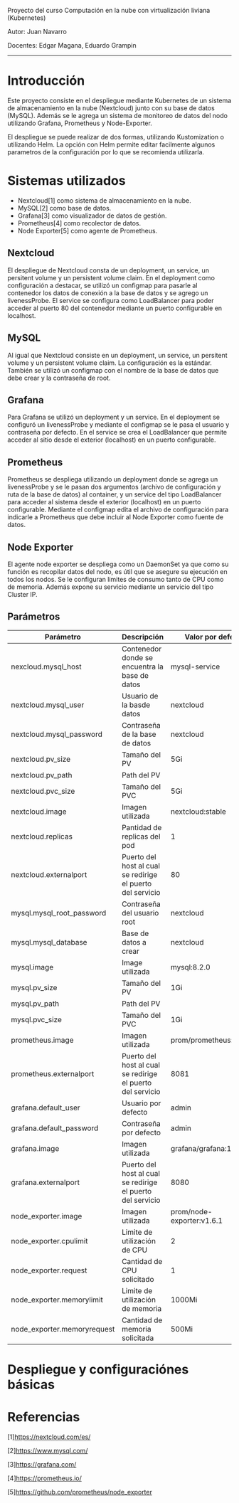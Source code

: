 Proyecto del curso Computación en la nube con virtualización liviana (Kubernetes)

Autor: Juan Navarro

Docentes: Edgar Magana, Eduardo Grampin

---

# Introducción
Este proyecto consiste en el despliegue mediante Kubernetes de un sistema de almacenamiento en la nube (Nextcloud) junto con su base de datos (MySQL). Además se le agrega un sistema de monitoreo de datos del nodo utilizando Grafana, Prometheus y Node-Exporter.

El despliegue se puede realizar de dos formas, utilizando Kustomization o utilizando Helm. La opción con Helm permite editar facilmente algunos parametros de la configuración por lo que se recomienda utilizarla.

# Sistemas utilizados

- Nextcloud[1] como sistema de almacenamiento en la nube.
- MySQL[2] como base de datos.
- Grafana[3] como visualizador de datos de gestión.
- Prometheus[4] como recolector de datos.
- Node Exporter[5] como agente de Prometheus.

## Nextcloud

El despliegue de Nextcloud consta de un deployment, un service, un persitent volume y un persistent volume claim. En el deployment como configuración a destacar, se utilizó un configmap para pasarle al contenedor los datos de conexión a la base de datos y se agrego un livenessProbe. El service se configura como LoadBalancer para poder acceder al puerto 80 del contenedor mediante un puerto configurable en localhost.

## MySQL

Al igual que Nextcloud consiste en un deployment, un service, un persitent volume y un persistent volume claim. La configuración es la estándar. También se utilizó un configmap con el nombre de la base de datos que debe crear y la contraseña de root.

## Grafana

Para Grafana se utilizó un deployment y un service. En el deployment se configuró un livenessProbe y mediante el configmap se le pasa el usuario y contraseña por defecto. En el service se crea el LoadBalancer que permite acceder al sitio desde el exterior (localhost) en un puerto configurable.

## Prometheus

Prometheus se despliega utilizando un deployment donde se agrega un livenessProbe y se le pasan dos argumentos (archivo de configuración y ruta de la base de datos) al container, y un service del tipo LoadBalancer para acceder al sistema desde el exterior (localhost) en un puerto configurable. Mediante el configmap edita el archivo de configuración para indicarle a Prometheus que debe incluir al Node Exporter como fuente de datos.

## Node Exporter

El agente node exporter se despliega como un DaemonSet ya que como su función es recopilar datos del nodo, es útil que se asegure su ejecución en todos los nodos. Se le configuran limites de consumo tanto de CPU como de memoria. Además expone su servicio mediante un servicio del tipo Cluster IP.

## Parámetros

| Parámetro                   | Descripción                                                | Valor por defecto         |
|-----------------------------|------------------------------------------------------------|---------------------------|
| nexcloud.mysql_host         | Contenedor donde se encuentra la base de datos             | mysql-service             |
| nextcloud.mysql_user        | Usuario de la basde datos                                  | nextcloud                 |
| nextcloud.mysql_password    | Contraseña de la base de datos                             | nextcloud                 |
| nextcloud.pv_size           | Tamaño del PV                                              | 5Gi                       |
| nextcloud.pv_path           | Path del PV                                                |                           |
| nextcloud.pvc_size          | Tamaño del PVC                                             | 5Gi                       |
| nextcloud.image             | Imagen utilizada                                           | nextcloud:stable          |
| nextcloud.replicas          | Pantidad de replicas del pod                               | 1                         |
| nextcloud.externalport      | Puerto del host al cual se redirige el puerto del servicio | 80                        |
| mysql.mysql_root_password   | Contraseña del usuario root                                | nextcloud                 |
| mysql.mysql_database        | Base de datos a crear                                      | nextcloud                 |
| mysql.image                 | Image utilizada                                            | mysql:8.2.0               |
| mysql.pv_size               | Tamaño del PV                                              | 1Gi                       |
| mysql.pv_path               | Path del PV                                                |                           |
| mysql.pvc_size              | Tamaño del PVC                                             | 1Gi                       |
| prometheus.image            | Imagen utilizada                                           | prom/prometheus:v2.47.2   |
| prometheus.externalport     | Puerto del host al cual se redirige el puerto del servicio | 8081                      |
| grafana.default_user        | Usuario por defecto                                        | admin                     |
| grafana.default_password    | Contraseña por defecto                                     | admin                     |
| grafana.image               | Imagen utilizada                                           | grafana/grafana:10.2.0    |
| grafana.externalport        | Puerto del host al cual se redirige el puerto del servicio | 8080                      |
| node_exporter.image         | Imagen utilizada                                           | prom/node-exporter:v1.6.1 |
| node_exporter.cpulimit      | Limite de utilización de CPU                               | 2                         |
| node_exporter.request       | Cantidad de CPU solicitado                                 | 1                         |
| node_exporter.memorylimit   | Limite de utilización de memoria                           | 1000Mi                    |
| node_exporter.memoryrequest | Cantidad de memoria solicitada                             | 500Mi                     |

# Despliegue y configuraciónes básicas


# Referencias

[1]https://nextcloud.com/es/

[2]https://www.mysql.com/

[3]https://grafana.com/

[4]https://prometheus.io/

[5]https://github.com/prometheus/node_exporter
